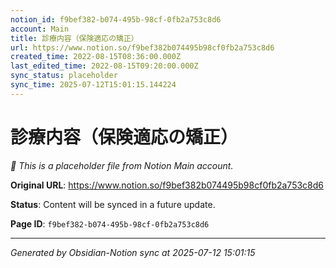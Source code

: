 ```yaml
---
notion_id: f9bef382-b074-495b-98cf-0fb2a753c8d6
account: Main
title: 診療内容（保険適応の矯正）
url: https://www.notion.so/f9bef382b074495b98cf0fb2a753c8d6
created_time: 2022-08-15T08:36:00.000Z
last_edited_time: 2022-08-15T09:20:00.000Z
sync_status: placeholder
sync_time: 2025-07-12T15:01:15.144224
---
```


# 診療内容（保険適応の矯正）

*🔄 This is a placeholder file from Notion Main account.*

**Original URL**: https://www.notion.so/f9bef382b074495b98cf0fb2a753c8d6

**Status**: Content will be synced in a future update.

**Page ID**: `f9bef382-b074-495b-98cf-0fb2a753c8d6`

---

*Generated by Obsidian-Notion sync at 2025-07-12 15:01:15*
